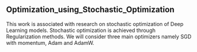 ## Optimization_using_Stochastic_Optimization
This work is associated with research on stochastic optimization of Deep Learning models. Stochastic optimization is achieved through Regularization methods.
We will consider three main optimizers namely SGD with momentum, Adam and AdamW. 
